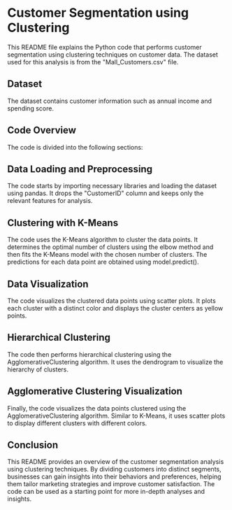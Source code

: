 # Customer Segmentation using Clustering
This README file explains the Python code that performs customer segmentation using clustering techniques on customer data. The dataset used for this analysis is from the "Mall_Customers.csv" file.

## Dataset
The dataset contains customer information such as annual income and spending score.

## Code Overview
The code is divided into the following sections:

## Data Loading and Preprocessing
The code starts by importing necessary libraries and loading the dataset using pandas. It drops the "CustomerID" column and keeps only the relevant features for analysis.

## Clustering with K-Means
The code uses the K-Means algorithm to cluster the data points. It determines the optimal number of clusters using the elbow method and then fits the K-Means model with the chosen number of clusters. The predictions for each data point are obtained using model.predict().

## Data Visualization
The code visualizes the clustered data points using scatter plots. It plots each cluster with a distinct color and displays the cluster centers as yellow points.

## Hierarchical Clustering
The code then performs hierarchical clustering using the AgglomerativeClustering algorithm. It uses the dendrogram to visualize the hierarchy of clusters.

## Agglomerative Clustering Visualization
Finally, the code visualizes the data points clustered using the AgglomerativeClustering algorithm. Similar to K-Means, it uses scatter plots to display different clusters with different colors.

## Conclusion
This README provides an overview of the customer segmentation analysis using clustering techniques. By dividing customers into distinct segments, businesses can gain insights into their behaviors and preferences, helping them tailor marketing strategies and improve customer satisfaction. The code can be used as a starting point for more in-depth analyses and insights.
